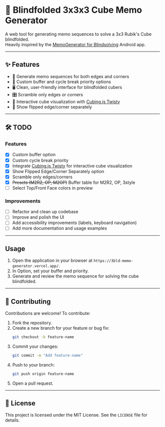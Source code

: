# 🧠 Blindfolded 3x3x3 Cube Memo Generator

A web tool for generating memo sequences to solve a 3x3 Rubik's Cube blindfolded.  
Heavily inspired by the [MemoGenerator for Blindsolving](https://play.google.com/store/apps/details?id=de.jojo.memogenerator) Android app.

---

## ✨ Features

- 🧩 Generate memo sequences for both edges and corners
- 🔧 Custom buffer and cycle break priority options
- 🖥️ Clean, user-friendly interface for blindfolded cubers
- 🎛️ Scramble only edges or corners
- 🧮 Interactive cube visualization with [Cubing.js Twisty](https://js.cubing.net/cubing/twisty/)
- 📝 Show flipped edge/corner separately

---

## 🛠️ TODO

### Features

- [x] Custom buffer option
- [x] Custom cycle break priority
- [x] Integrate [Cubing.js Twisty](https://js.cubing.net/cubing/twisty/) for interactive cube visualization
- [x] Show Flipped Edge/Corner Separately option
- [x] Scramble only edges/corners
- [x] ~~Presets (M2R2, OP, M2OP)~~ Buffer table for M2R2, OP, 3style
- [ ] Select Top/Front Face colors in preview

### Improvements

- [ ] Refactor and clean up codebase
- [ ] Improve and polish the UI
- [ ] Add accessibility improvements (labels, keyboard navigation)
- [ ] Add more documentation and usage examples

---

## Usage

1. Open the application in your browser at `https://3bld-memo-generator.vercel.app/`.
2. In Option, set your buffer and priority.
3. Generate and review the memo sequence for solving the cube blindfolded.

---

## 🤝 Contributing

Contributions are welcome! To contribute:

1. Fork the repository.
2. Create a new branch for your feature or bug fix:
   ```bash
   git checkout -b feature-name
   ```
3. Commit your changes:
   ```bash
   git commit -m "Add feature-name"
   ```
4. Push to your branch:
   ```bash
   git push origin feature-name
   ```
5. Open a pull request.

---

## 📄 License

This project is licensed under the MIT License. See the `LICENSE` file for details.
